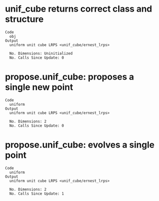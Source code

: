 # unif_cube returns correct class and structure

    Code
      obj
    Output
      uniform unit cube LRPS <unif_cube/ernest_lrps>
      
      No. Dimensions: Uninitialized
      No. Calls Since Update: 0

# propose.unif_cube: proposes a single new point

    Code
      uniform
    Output
      uniform unit cube LRPS <unif_cube/ernest_lrps>
      
      No. Dimensions: 2
      No. Calls Since Update: 0

# propose.unif_cube: evolves a single point

    Code
      uniform
    Output
      uniform unit cube LRPS <unif_cube/ernest_lrps>
      
      No. Dimensions: 2
      No. Calls Since Update: 1

